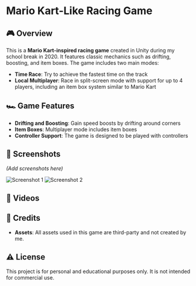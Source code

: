 # Mario Kart-Like Racing Game

## 🎮 Overview
This is a **Mario Kart-inspired racing game** created in Unity during my school break in 2020. It features classic mechanics such as drifting, boosting, and item boxes. The game includes two main modes:

- **Time Race**: Try to achieve the fastest time on the track
- **Local Multiplayer**: Race in split-screen mode with support for up to 4 players, including an item box system similar to Mario Kart

## 🏎️ Game Features
- **Drifting and Boosting**: Gain speed boosts by drifting around corners
- **Item Boxes**: Multiplayer mode includes item boxes
- **Controller Support**: The game is designed to be played with controllers

## 📸 Screenshots
*(Add screenshots here)*

![Screenshot 1](path/to/screenshot1.png)
![Screenshot 2](path/to/screenshot2.png)

## 🎥 Videos

## 📄 Credits
- **Assets**: All assets used in this game are third-party and not created by me.

## ⚠️ License
This project is for personal and educational purposes only. It is not intended for commercial use.
